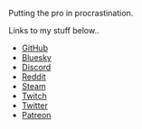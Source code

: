 Putting the pro in procrastination.

Links to my stuff below..


* [GitHub](https://github.com/CakeLancelot)
* [Bluesky](https://bsky.app/profile/cakelancelot.net)
* [Discord](https://discord.com/users/74566435338199040)
* [Reddit](https://www.reddit.com/user/Cake_Lancelot/)
* [Steam](https://steamcommunity.com/id/CakeLancelot/)
* [Twitch](https://www.twitch.tv/cake_lancelot)
* [Twitter](https://twitter.com/CakeLancelot)
* [Patreon](https://patreon.com/CakeLancelot)

